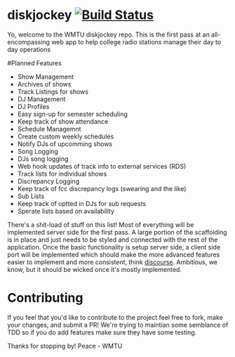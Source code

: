 diskjockey [![Build Status](https://travis-ci.org/WMTU/diskjockey.svg?branch=master)](https://travis-ci.org/WMTU/diskjockey)
==========
Yo, welcome to the WMTU diskjockey repo. This is the first pass at an all-encompassing web app to help college radio stations manage their day to day operations

#Planned Features
* Show Management
 * Archives of shows
 * Track Listings for shows
* DJ Management
 * DJ Profiles
 * Easy sign-up for semester scheduling
 * Keep track of show attendance
* Schedule Managemnt
 * Create custom weekly schedules
 * Notify DJs of upcomming shows
* Song Logging
 * DJs song logging
 * Web hook updates of track info to external services (RDS)
 * Track lists for individual shows
* Discrepancy Logging
 * Keep track of fcc discrepancy logs (swearing and the like)
* Sub Lists
 * Keep track of optted in DJs for sub requests
 * Sperate lists based on availability

There's a shit-load of stuff on this list! Most of everything will be implemented server side for the first pass. A large portion of the scaffolding is in place and just needs to be styled and connected with the rest of the application. Once the basic functionality is setup server side, a client side port will be implemented which should make the more advanced features easier to implement and more consistent, think [discourse](http://try.discourse.org). Ambitious, we know, but it should be wicked once it's mostly implemented.

Contributing
==========
If you feel that you'd like to contribute to the project feel free to fork, make your changes, and submit a PR! We're trying to maintian some semblance of TDD so if you do add features make sure they have some testing.


Thanks for stopping by!
Peace - WMTU
